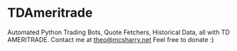 # TDAmeritrade
Automated Python Trading Bots, Quote Fetchers, Historical Data, all with TD AMERITRADE.
Contact me at theo@mcsharry.net
Feel free to donate :)

